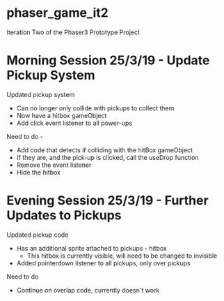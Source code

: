 # phaser_game_it2
Iteration Two of the Phaser3 Prototype Project

# Morning Session 25/3/19 - Update Pickup System

Updated pickup system
 - Can no longer only collide with pickups to collect them
 - Now have a hitbox gameObject
 - Add click event listener to all power-ups

Need to do - 
 - Add code that detects if colliding with the hitBox gameObject
 - If they are, and the pick-up is clicked, call the useDrop function
 - Remove the event listener
 - Hide the hitbox

# Evening Session 25/3/19 - Further Updates to Pickups

Updated pickup code
 - Has an additional sprite attached to pickups - hitbox
    - This hitbox is currently visible, will need to be changed to invisible
 - Added pointerdown listener to all pickups, only over pickups

Need to do
 - Continue on overlap code, currently doesn't work
